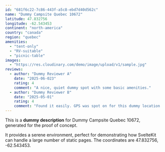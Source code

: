 ```yaml
---
id: "681f6c22-7c86-443f-a5c8-ebd7d40d562c"
name: "Dummy Campsite Quebec 10672"
latitude: 47.832756
longitude: -62.543453
continent: "north-america"
country: "canada"
region: "quebec"
amenities:
  - "tent-only"
  - "RV-suitable"
  - "picnic-table"
images:
  - "https://res.cloudinary.com/demo/image/upload/v1/sample.jpg"
reviews:
  - author: "Dummy Reviewer A"
    date: "2025-06-023"
    rating: 4
    comment: "A nice, quiet dummy spot with some basic amenities."
  - author: "Dummy Reviewer B"
    date: "2025-05-01"
    rating: 4
    comment: "Found it easily. GPS was spot on for this dummy location."
---
```


This is a **dummy description** for Dummy Campsite Quebec 10672, generated for the proof of concept.

It provides a serene environment, perfect for demonstrating how SvelteKit can handle a large number of static pages. The coordinates are 47.832756, -62.543453.
